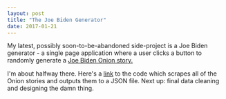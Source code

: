 ```yaml
---
layout: post
title: "The Joe Biden Generator"
date: 2017-01-21
---
```


My latest, possibly soon-to-be-abandoned side-project is a Joe Biden generator - a single page application where a user clicks a button to randomly generate a [Joe Biden Onion story.](http://www.theonion.com/search?q=joe+biden) 

I'm about halfway there. Here's a [link](https://github.com/salomoneb/biden-generator/blob/master/biden_scraper.py) to the code which scrapes all of the Onion stories and outputs them to a JSON file. Next up: final data cleaning and designing the damn thing.  
